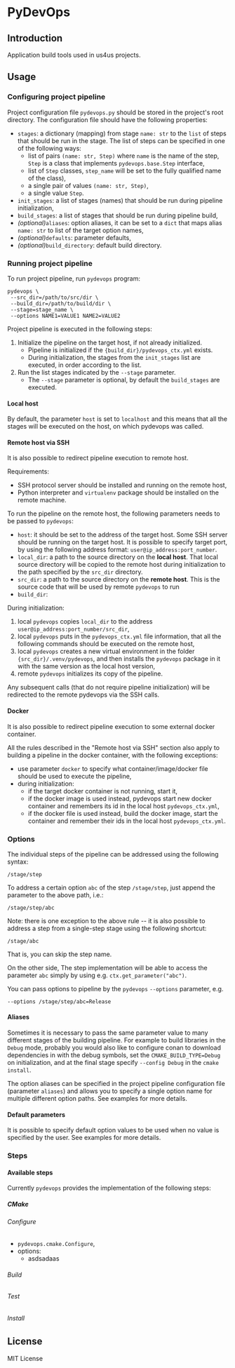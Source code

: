 # PyDevOps

## Introduction

Application build tools used in us4us projects.

## Usage

### Configuring project pipeline

Project configuration file `pydevops.py` should be stored in the project's 
root directory. The configuration file should have the following properties:

- `stages`: a dictionary (mapping) from stage `name: str` to the `list` of 
   steps that should be run in the stage. The list of steps can be specified
   in one of the following ways:
  - list of pairs `(name: str, Step)` where `name` is the name of the step, 
    `Step` is a class that implements `pydevops.base.Step` interface,
  - list of `Step` classes, `step_name` will be set to the fully qualified name 
     of the class),
  - a single pair of values `(name: str, Step)`,
  - a single value `Step`.
- `init_stages`: a list of stages (names) that should be run during pipeline initialization,
- `build_stages`: a list of stages that should be run during pipeline build,
- _(optional)_`aliases`: option aliases, it can be set to a `dict` that maps
  alias `name: str` to list of the target option names, 
- _(optional)_`defaults`: parameter defaults,
- _(optional)_`build_directory`: default build directory.


### Running project pipeline

To run project pipeline, run `pydevops` program:

```
pydevops \
 --src_dir=/path/to/src/dir \
 --build_dir=/path/to/build/dir \
 --stage=stage_name \
 --options NAME1=VALUE1 NAME2=VALUE2
```

Project pipeline is executed in the following steps:

1. Initialize the pipeline on the target host, if not already initialized.
    - Pipeline is initialized if the `{build_dir}/pydevops_ctx.yml` exists.
    - During initialization, the stages from the `init_stages` list are executed, in order according to the list.
2. Run the list stages indicated by the `--stage` parameter.
    - The `--stage` parameter is optional, by default the `build_stages` are executed.

#### Local host

By default, the parameter `host` is set to `localhost` and this means that 
all the stages will be executed on the host, on which pydevops was called. 

#### Remote host via SSH

It is also possible to redirect pipeline execution to remote host. 

Requirements:
- SSH protocol server should be installed and running on the remote host,
- Python interpreter and `virtualenv` package should be installed on the 
  remote machine.

To run the pipeline on the remote host, the following parameters needs to be
passed to `pydevops`:
- `host`: it should be set to the address of the target host. Some SSH server 
    should be running on the target host. It is possible to specify target port, 
    by using the following address format: `user@ip_address:port_number`.
- `local_dir`: a path to the source directory on the  **local host**. That 
   local source directory will be copied to the remote host during 
   initialization to the path specified by the `src_dir` directory.
- `src_dir`: a path to the source directory on the **remote host**. This is the 
   source code that will be used by remote `pydevops` to run 
- `build_dir`:

During initialization:
1. local `pydevops` copies `local_dir` to the address `user@ip_address:port_number/src_dir`,
2. local `pydevops` puts in the `pydevops_ctx.yml` file information, that 
   all the following commands should be executed on the remote host,
3. local `pydevops` creates a new virtual environment in the folder `{src_dir}/.venv/pydevops`,
   and then installs the `pydevops` package in it with the same version as the local host version,
4. remote `pydevops` initializes its copy of the pipeline.

Any subsequent calls (that do not require pipeline initialization) will be redirected 
to the remote pydevops via the SSH calls.

#### Docker

It is also possible to redirect pipeline execution to some external docker 
container.

All the rules described in the "Remote host via SSH" section also apply to
building a pipeline in the docker container, with the following exceptions:
- use parameter `docker` to specify what container/image/docker file should
  be used to execute the pipeline,
- during initialization:
  - if the target docker container is not running, start it,
  - if the docker image is used instead, pydevops start new docker container and
    remembers its id in the local host `pydevops_ctx.yml`,
  - if the docker file is used instead, build the docker image, start the container
    and remember their ids in the local host `pydevops_ctx.yml`.

### Options

The individual steps of the pipeline can be addressed using the following syntax:

```
/stage/step
```

To address a certain option `abc` of the step `/stage/step`, just append 
the parameter to the above path, i.e.:

```
/stage/step/abc
```

Note: there is one exception to the above rule -- it is also possible to address a step from a single-step stage using the following shortcut:
```
/stage/abc
```
That is, you can skip the step name.

On the other side, The step implementation will be able to access the parameter
`abc` simply by using e.g. `ctx.get_parameter("abc")`.

You can pass options to pipeline by the `pydevops` `--options` parameter, e.g.
```
--options /stage/step/abc=Release
```

#### Aliases

Sometimes it is necessary to pass the same parameter value to many
different stages of the building pipeline. For example to build libraries
in the `Debug` mode, probably you would also like to configure conan to download 
dependencies in with the debug symbols, set the `CMAKE_BUILD_TYPE=Debug` 
on initialization, and at the final stage specify `--config Debug` in 
the `cmake install`.

The option aliases can be specified in the project pipeline configuration file (parameter `aliases`)
and allows you to specify a single option name for multiple different option paths.
See examples for more details.

#### Default parameters

It is possible to specify default option values to be used when no value 
is specified by the user. See examples for more details.

### Steps

#### Available steps

Currently `pydevops` provides the implementation of the following steps:

##### CMake

###### Configure

- `pydevops.cmake.Configure`,
- options:
  - asdsadaas

###### Build

###### Test

###### Install


## License

MIT License
